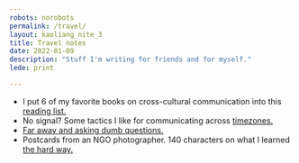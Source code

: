 ```yaml
---
robots: norobots
permalink: /travel/
layout: kaoliang_nite_3
title: Travel notes
date: 2022-01-09
description: "Stuff I'm writing for friends and for myself."
lede: print

---
```



+ I put 6 of my favorite books on cross-cultural communication into this [reading list.]
+ No signal? Some tactics I like for communicating across [timezones.]
+ [Far away and asking dumb questions.]
+ Postcards from an NGO photographer. 140 characters on what I learned [the hard way.]


[reading list.]: https://www.zachmccabe.com/travel/reading-list

[timezones.]: https://www.zachmccabe.com/travel/timezones

[Far away and asking dumb questions.]: https://www.zachmccabe.com/travel/dumb-questions

[the hard way.]: https://www.zachmccabe.com/travel/postcard

